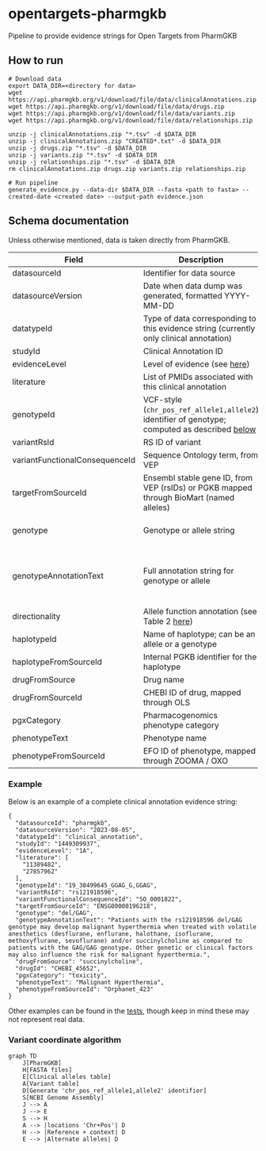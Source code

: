 # opentargets-pharmgkb
Pipeline to provide evidence strings for Open Targets from PharmGKB

## How to run
```
# Download data
export DATA_DIR=<directory for data>
wget https://api.pharmgkb.org/v1/download/file/data/clinicalAnnotations.zip
wget https://api.pharmgkb.org/v1/download/file/data/drugs.zip
wget https://api.pharmgkb.org/v1/download/file/data/variants.zip
wget https://api.pharmgkb.org/v1/download/file/data/relationships.zip

unzip -j clinicalAnnotations.zip "*.tsv" -d $DATA_DIR
unzip -j clinicalAnnotations.zip "CREATED*.txt" -d $DATA_DIR
unzip -j drugs.zip "*.tsv" -d $DATA_DIR
unzip -j variants.zip "*.tsv" -d $DATA_DIR
unzip -j relationships.zip "*.tsv" -d $DATA_DIR
rm clinicalAnnotations.zip drugs.zip variants.zip relationships.zip

# Run pipeline
generate_evidence.py --data-dir $DATA_DIR --fasta <path to fasta> --created-date <created date> --output-path evidence.json
```

## Schema documentation

Unless otherwise mentioned, data is taken directly from PharmGKB.

Field | Description | Example
--|--|--
datasourceId | Identifier for data source | `"pharmgkb"`
datasourceVersion | Date when data dump was generated, formatted YYYY-MM-DD | `"2023-08-05"`
datatypeId | Type of data corresponding to this evidence string (currently only clinical annotation) | `"clinical_annotation"`
studyId | Clinical Annotation ID | `"1449309937"`
evidenceLevel |  Level of evidence (see [here](https://www.pharmgkb.org/page/clinAnnLevels)) | `"1A"`
literature | List of PMIDs associated with this clinical annotation | `["11389482", "27857962"]`
genotypeId | VCF-style (`chr_pos_ref_allele1,allele2`) identifier of genotype; computed as described [below](#variant-coordinate-computation) | `"19_38499645_GGAG_G,GGAG"`
variantRsId | RS ID of variant | `"rs121918596"`
variantFunctionalConsequenceId | Sequence Ontology term, from VEP | `"SO_0001822"`
targetFromSourceId | Ensembl stable gene ID, from VEP (rsIDs) or PGKB mapped through BioMart (named alleles) | `"ENSG00000196218"`
genotype | Genotype or allele string | SNP `"TA"`, indel `"del/GAG"`, repeat `"(CA)16/(CA)17"`, named allele `"*6"`
genotypeAnnotationText | Full annotation string for genotype or allele | `"Patients with the rs121918596 del/GAG genotype may develop malignant hyperthermia when treated with volatile anesthetics [...]"`
directionality | Allele function annotation (see Table 2 [here](https://www.ncbi.nlm.nih.gov/pmc/articles/PMC5253119/)) | `"Decreased function"`
haplotypeId | Name of haplotype; can be an allele or a genotype | `"CYP2B6*6"` or `"GSTT1 non-null/non-null"`
haplotypeFromSourceId | Internal PGKB identifier for the haplotype | `"PA165818762"`
drugFromSource | Drug name | `"succinylcholine"`
drugFromSourceId | CHEBI ID of drug, mapped through OLS | `"CHEBI_45652"`
pgxCategory | Pharmacogenomics phenotype category | `"toxicity"`
phenotypeText | Phenotype name | `"Malignant Hyperthermia"`
phenotypeFromSourceId | EFO ID of phenotype, mapped through ZOOMA / OXO | `"Orphanet_423"`

### Example
Below is an example of a complete clinical annotation evidence string:
```
{
  "datasourceId": "pharmgkb",
  "datasourceVersion": "2023-08-05",
  "datatypeId": "clinical_annotation",
  "studyId": "1449309937",
  "evidenceLevel": "1A",
  "literature": [
    "11389482",
    "27857962"
  ],
  "genotypeId": "19_38499645_GGAG_G,GGAG",
  "variantRsId": "rs121918596",
  "variantFunctionalConsequenceId": "SO_0001822",
  "targetFromSourceId": "ENSG00000196218",
  "genotype": "del/GAG",
  "genotypeAnnotationText": "Patients with the rs121918596 del/GAG genotype may develop malignant hyperthermia when treated with volatile anesthetics (desflurane, enflurane, halothane, isoflurane, methoxyflurane, sevoflurane) and/or succinylcholine as compared to patients with the GAG/GAG genotype. Other genetic or clinical factors may also influence the risk for malignant hyperthermia.",
  "drugFromSource": "succinylcholine",
  "drugId": "CHEBI_45652",
  "pgxCategory": "toxicity",
  "phenotypeText": "Malignant Hyperthermia",
  "phenotypeFromSourceId": "Orphanet_423"
}
```
Other examples can be found in the [tests](tests/resources/expected_output.json), though keep in mind these may not represent real data.

### Variant coordinate algorithm

```mermaid
graph TD
    J[PharmGKB]
    H[FASTA files]
    E[Clinical alleles table]
    A[Variant table]    
    D[Generate 'chr_pos_ref_allele1,allele2' identifier]
    S[NCBI Genome Assembly]
    J --> A
    J --> E
    S --> H
    A --> |locations 'Chr+Pos'| D
    H --> |Reference + context| D
    E --> |Alternate alleles| D
```
